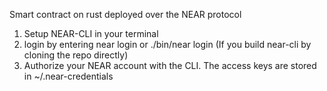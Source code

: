 Smart contract on rust deployed over the NEAR protocol
1) Setup NEAR-CLI in your terminal
2) login by entering near login or ./bin/near login (If you build near-cli by cloning the repo directly)
3) Authorize your NEAR account with the CLI. The access keys are stored in ~/.near-credentials
